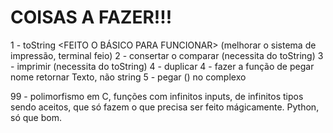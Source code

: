 # COISAS A FAZER!!!

1 - toString <FEITO O BÁSICO PARA FUNCIONAR> (melhorar o sistema de impressão, terminal feio)
2 - consertar o comparar (necessita do toString)
3 - imprimir <FEITO>  (necessita do toString)
4 - duplicar
4 - fazer a função de pegar nome retornar Texto, não string
5 - pegar () no complexo

99 - polimorfismo em C, funções com infinitos inputs, de infinitos tipos sendo aceitos, que só fazem o que precisa ser feito mágicamente. Python, só que bom.